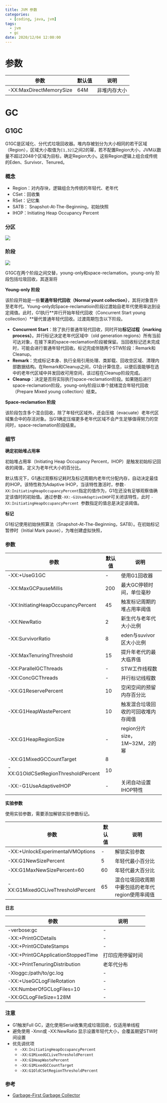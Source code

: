```yaml
---
title: JVM 参数
categories: 
  - [coding, java, jvm]
tags:
  - jvm
  - gc
date: 2020/12/04 12:00:00
---
```


# 参数

| 参数                    | 默认值 | 说明         |
| ----------------------- | ------ | ------------ |
| -XX:MaxDirectMemorySize | 64M    | 非堆内存大小 |

# GC

## G1GC

G1GC是区域化、分代式垃圾回收器。堆内存被划分为大小相同的若干区域（Region），区域大小取值为`[1,32]`之间2的幂，若不配置Region大小，JVM以数量不超过2048个区域为目标，确定Region大小。这些Region逻辑上组合成传统的Eden、Survivor、Tenured。

### 概念

- Region：对内存块，逻辑组合为传统的年轻代、老年代
- CSet：回收集
- RSet：记忆集
- SATB： Snapshot-At-The-Beginning，初始快照
- IHOP：Initiating Heap Occupancy Percent

### 分区

![](args/001.png)

### 阶段

![](args/002.png)

G1GC在两个阶段之间交替，young-only和space-reclamation。young-only 阶段包括垃圾回收，其逐渐将

**Young-only 阶段**

该阶段开始是一些**普通年轻代回收（Normal yount collection）**，其将对象晋升至老年代。Young-only向Space-reclamatioin阶段过渡始自老年代使用率达到设定阈值。此时，G1执行**并行开始年轻代回收（Concurrent Start young collection）**替代普通年轻代回收。过渡周期包含以下阶段。

- **Concurrent Start**：除了执行普通年轻代回收，同时开始**标记过程（marking process）**。并行标记决定老年代区域中（old generation regions）所有当前可达对象，在接下来的space-reclamation阶段被保留。当回收标记还未完成时，可能会进行普通年轻代回收。标记完成伴随两个STW阶段：Remark和Cleanup。
- **Remark**：完成标记本身、执行全局引用处理、类卸载、回收空区域、清理内部数据结构。在Remark和Cleanup之间，G1会计算信息，以便后面能够在选中的老年代区域中并发回收可用空间，该过程在Cleanup阶段完成。
- **Cleanup**：决定是否将实际执行space-reclamation阶段。如果随后进行space-reclamation阶段，young-only阶段以单个就绪混合年轻代回收（Prepare Mixed young collection）结束。

**Space-reclamation 阶段**

该阶段包含多个混合回收，除了年轻代区域外，还会压缩（evacuate）老年代区域集合中的存活对象。当G1确定压缩更多老年代区域不会产生足够值得努力的空间时，space-reclamation阶段结束。

### 细节

**确定初始堆占用率**

初始堆占用率（Initiating Heap Occupancy Percent，IHOP）是触发初始标记回收的阈值，定义为老年代大小的百分比。

默认情况下，G1通过观察标记耗时及标记周期内老年代分配内存，自动决定最佳的IHOP。该特性称为Adaptive IHOP，当该特性激活时，参数`-XX:InitiatingHeapOccupancyPercent`指定的值作为，G1在还没有足够观察值确定该值时的初始值。通过参数`-XX:-G1UseAdaptiveIHOP`可关闭该特性，此时 `-XX:InitiatingHeapOccupancyPercent `参数指定的值总是决定该阈值。

**标记**

G1标记使用初始快照算法（Snapshot-At-The-Beginning，SATB）。在初始标记暂停时（Initial Mark pause），为堆创建虚拟快照，

### 参数

| 参数                                | 默认值 | 说明                               |
| ----------------------------------- | ------ | ---------------------------------- |
| -XX:+UseG1GC                        | -      | 使用G1回收器                       |
| -XX:MaxGCPauseMillis                | 200    | 最大GC停顿时间，单位毫秒           |
| -XX:InitiatingHeapOccupancyPercent  | 45     | 触发标记周期的堆占用率阈值         |
| -XX:NewRatio                        | 2      | 新生代与老年代大小比例             |
| -XX:SurvivorRatio                   | 8      | eden与suvivor区大小比例            |
| -XX:MaxTenuringThreshold            | 15     | 提升年老代的最大临界值             |
| -XX:ParallelGCThreads               | -      | STW工作线程数                      |
| -XX:ConcGCThreads                   | -      | 并行标记线程数                     |
| -XX:G1ReservePercent                | 10     | 空闲空间的预留内存百分比           |
| -XX:G1HeapWastePercent              | 10     | 触发混合垃圾回收的可回收堆内存阈值 |
| -XX:G1HeapRegionSize                | -      | region分片size，1M~32M，2的幂      |
| -XX:G1MixedGCCountTarget            | 8      |                                    |
| -XX:G1OldCSetRegionThresholdPercent | 10     |                                    |
| -XX:-G1UseAdaptiveIHOP              | -      | 关闭自动设置IHOP特性               |

**实验参数**

使用实验参数，需要添加解锁实验参数标记。

| 参数                              | 默认值 | 说明                                             |
| --------------------------------- | ------ | ------------------------------------------------ |
| -XX:+UnlockExperimentalVMOptions  | -      | 解锁实验参数                                     |
| -XX:G1NewSizePercent              | 5      | 年轻代最小百分比                                 |
| -XX:G1MaxNewSizePercent=60        | 60     | 年轻代最大百分比                                 |
| -XX:G1MixedGCLiveThresholdPercent | 65     | 混合垃圾回收周期中要包括的老年代region使用率阈值 |

**日志**

| 参数                               | 说明             |
| ---------------------------------- | ---------------- |
| -verbose:gc                        | -                |
| -XX:+PrintGCDetails                | -                |
| -XX:+PrintGCDateStamps             | -                |
| -XX:+PrintGCApplicationStoppedTime | 打印应用停留时间 |
| -XX:+PrintTenuringDistribution     | 老年代分布       |
| -Xloggc:/path/to/gc.log            | -                |
| -XX:+UseGCLogFileRotation          | -                |
| -XX:NumberOfGCLogFiles=10          | -                |
| -XX:GCLogFileSize=128M             | -                |

### 注意

- G1触发Full GC，退化使用Serial收集完成垃圾回收，仅适用单线程
- 避免使用 -Xmn或 -XX:NewRatio 显示设置年轻代大小，会覆盖期望STW时间设置
- 优先调优项
  - `-XX:InitiatingHeapOccupancyPercent`
  - `-XX:G1MixedGCLiveThresholdPercent`
  - `-XX:G1HeapWastePercent`
  - `-XX:G1MixedGCCountTarget`
  - `-XX:G1OldCSetRegionThresholdPercent`

### 参考

- [Garbage-First Garbage Collector](https://docs.oracle.com/en/java/javase/11/gctuning/garbage-first-garbage-collector.html#GUID-ED3AB6D3-FD9B-4447-9EDF-983ED2F7A573)